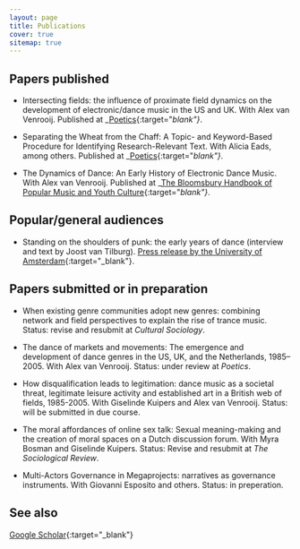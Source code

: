```yaml
---
layout: page
title: Publications
cover: true
sitemap: true
---
```


## Papers published

- Intersecting fields: the influence of proximate field dynamics
on the development of electronic/dance music in the US and UK.
With Alex van Venrooij. Published at _[Poetics](https://www.sciencedirect.com/science/article/abs/pii/S0304422X18300342){:target="_blank"}_.

- Separating the Wheat from the Chaff: A Topic- and Keyword-Based
Procedure for Identifying Research-Relevant Text. With Alicia Eads, among others. Published at _[Poetics](https://www.sciencedirect.com/science/article/abs/pii/S0304422X20302813){:target="_blank"}_.

- The Dynamics of Dance: An Early History of Electronic Dance Music. With Alex van Venrooij. Published at _[The Bloomsbury Handbook of Popular Music and Youth Culture](https://www.bloomsbury.com/uk/bloomsbury-handbook-of-popular-music-and-youth-culture-9781501333705/){:target="_blank"}_. 


## Popular/general audiences

- Standing on the shoulders of punk: the early years of dance (interview and text by Joost van Tilburg). [Press release by the University of Amsterdam](https://www.uva.nl/en/content/news/press-releases/2023/09/standing-on-the-shoulders-of-punk-the-early-years-of-dance.html?origin=kUP%2Byx6UTZqvuJiCJKnnEQ){:target="_blank"}. 



## Papers submitted or in preparation

- When existing genre communities adopt new genres: combining network and field perspectives to explain the rise of trance music. Status: revise and resubmit at _Cultural Sociology_.

- The dance of markets and movements: The emergence and development of dance genres in the US, UK, and the Netherlands, 1985–2005. With Alex van Venrooij. Status: under review at _Poetics_.

- How disqualification leads to legitimation: dance music as a societal threat, legitimate leisure activity and established art in a British web of fields, 1985-2005. With Giselinde Kuipers and Alex van Venrooij. Status: will be submitted in due course.


- The moral affordances of online sex talk: Sexual meaning-making and the creation of moral spaces on a Dutch discussion forum. With Myra Bosman and Giselinde Kuipers. Status: Revise and resubmit at _The Sociological Review_.

- Multi-Actors Governance in Megaprojects: narratives as governance instruments. With Giovanni Esposito and others. Status: in preperation. 

## See also

[Google Scholar](https://scholar.google.com/citations?user=czGM1vUAAAAJ&hl=nl){:target="_blank"}



